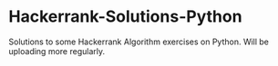 # Hackerrank-Solutions-Python

Solutions to some Hackerrank Algorithm exercises on Python. Will be uploading more regularly.
